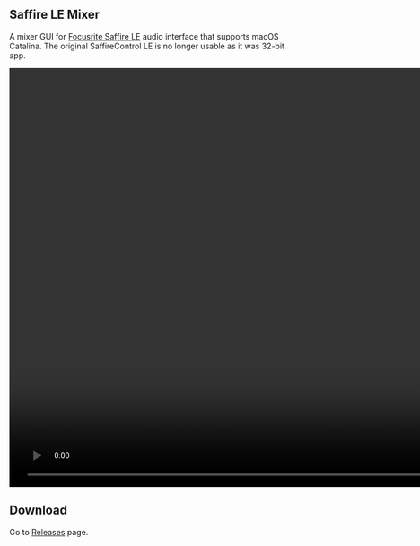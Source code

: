 ## Saffire LE Mixer

A mixer GUI for [Focusrite Saffire LE](http://web.archive.org/web/20071011003332/http://www.focusrite.com/product/saffire_le/) audio interface that supports macOS Catalina. The original SaffireControl LE is no longer usable as it was 32-bit app.

<video width="1492" autoplay="" loop="">
    <source src=".assets/demo.mp4" type="video/mp4">
</video>

## Download

Go to [Releases](https://github.com/kfigiela/saffire-mixer-ui/releases) page.
